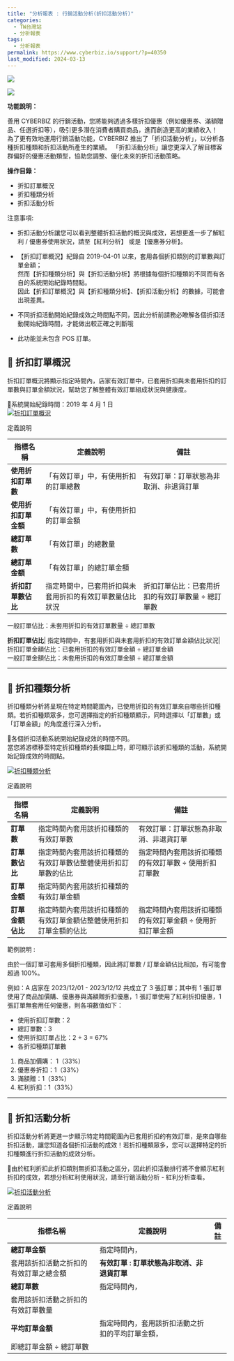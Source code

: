 ```yaml
---
title: "分析報表 : 行銷活動分析(折扣活動分析)"
categories:
  - TW台灣站
  - 分析報表
tags:
  - 分析報表
permalink: https://www.cyberbiz.io/support/?p=40350
last_modified: 2024-03-13
---
```


![](https://www.cyberbiz.io/support/wp-content/uploads/適用站別.png)

[![](https://www.cyberbiz.io/support/wp-content/uploads/台灣站.png)](https://www.cyberbiz.io/support/?page_id=2490)

**功能說明：**  

善用 CYBERBIZ 的行銷活動，您將能夠透過多樣折扣優惠（例如優惠券、滿額贈品、任選折扣等），吸引更多潛在消費者購買商品，進而創造更高的業績收入！  
為了更有效地運用行銷活動功能，CYBERBIZ 推出了「折扣活動分析」，以分析各種折扣種類和折扣活動所產生的業績。
「折扣活動分析」讓您更深入了解目標客群偏好的優惠活動類型，協助您調整、優化未來的折扣活動策略。

**操作目錄：**

* 折扣訂單概況
* 折扣種類分析
* 折扣活動分析

注意事項:  

* 折扣活動分析讓您可以看到整體折扣活動的概況與成效，若想更進一步了解紅利 / 優惠券使用狀況，請至【紅利分析】 或是【優惠券分析】。
* 【折扣訂單概況】紀錄自 2019-04-01 以來，套用各個折扣類別的訂單數與訂單金額；  
然而【折扣種類分析】與【折扣活動分析】將根據每個折扣種類的不同而有各自的系統開始紀錄時間點。  
因此【折扣訂單概況】與【折扣種類分析】、【折扣活動分析】的數據，可能會出現差異。

* 不同折扣活動開始紀錄成效之時間點不同，因此分析前請務必瞭解各個折扣活動開始紀錄時間，才能做出較正確之判斷哦 
* 此功能並未包含 POS 訂單。



## 📌 折扣訂單概況



折扣訂單概況將顯示指定時間內，店家有效訂單中，已套用折扣與未套用折扣的訂單數與訂單金額狀況，幫助您了解整體有效訂單組成狀況與健康度。


📍系統開始紀錄時間：2019 年 4 月 1 日  
[![折扣訂單概況](https://www.cyberbiz.io/support/wp-content/uploads/分析報表-行銷活動分析折扣活動分析01.png)](https://www.cyberbiz.io/support/wp-content/uploads/分析報表-行銷活動分析折扣活動分析01.png)

定義說明

指標名稱| 定義說明| 備註  
---|---|---  
**使用折扣訂單數**|  「有效訂單」中，有使用折扣的訂單總數| 有效訂單：訂單狀態為非取消、非退貨訂單  
**使用折扣訂單金額**|  「有效訂單」中，有使用折扣的訂單金額|  
**總訂單數**|  「有效訂單」的總數量|  
**總訂單金額**|  「有效訂單」的總訂單金額|  
**折扣訂單數佔比**|  指定時間中，已套用折扣與未套用折扣的有效訂單數量佔比狀況| 折扣訂單佔比：已套用折扣的有效訂單數量 ÷ 總訂單數  
一般訂單佔比：未套用折扣的有效訂單數量 ÷ 總訂單數  

**折扣訂單佔比**|  指定時間中，有套用折扣與未套用折扣的有效訂單金額佔比狀況| 折扣訂單金額佔比：已套用折扣的有效訂單金額 ÷ 總訂單金額  
一般訂單金額佔比：未套用折扣的有效訂單金額 ÷ 總訂單金額  


* * *

## 📌 折扣種類分析



折扣種類分析將呈現在特定時間範圍內，已使用折扣的有效訂單來自哪些折扣種類。若折扣種類眾多，您可選擇指定的折扣種類顯示，同時選擇以「訂單數」或「訂單金額」的角度進行深入分析。


📍各個折扣活動系統開始紀錄成效的時間不同。  
當您將游標移至特定折扣種類的長條圖上時，即可顯示該折扣種類的活動，系統開始記錄成效的時間點。  

[![折扣種類分析](https://www.cyberbiz.io/support/wp-content/uploads/分析報表-行銷活動分析折扣活動分析03.png)](https://www.cyberbiz.io/support/wp-content/uploads/分析報表-行銷活動分析折扣活動分析03.png)

定義說明

指標名稱| 定義說明| 備註  
---|---|---  
**訂單數**|  指定時間內套用該折扣種類的有效訂單數| 有效訂單：訂單狀態為非取消、非退貨訂單  
**訂單數佔比**|  指定時間內套用該折扣種類的有效訂單數佔整體使用折扣訂單數的佔比| 指定時間內套用該折扣種類的有效訂單數 ÷ 使用折扣訂單數  
**訂單金額**|  指定時間內套用該折扣種類的有效訂單金額|  
**訂單金額佔比**|  指定時間內套用該折扣種類的有效訂單金額佔整體使用折扣訂單金額的佔比| 指定時間內套用該折扣種類的有效訂單金額 ÷ 使用折扣訂單金額  

範例說明 :

由於一個訂單可套用多個折扣種類，因此將訂單數 / 訂單金額佔比相加，有可能會超過 100%。  

例如：A 店家在 2023/12/01 - 2023/12/12 共成立了 3 張訂單；其中有 1 張訂單使用了商品加價購、優惠券與滿額贈折扣優惠，1
張訂單使用了紅利折扣優惠，1 張訂單無套用任何優惠，則各項數值如下：

* 使用折扣訂單數：2
* 總訂單數：3
* 使用折扣訂單占比：2 ÷ 3 = 67%
* 各折扣種類訂單數 
1. 商品加價購： 1（33%）
2. 優惠券折扣：1（33%）
3. 滿額贈：1（33%）
4. 紅利折扣：1（33%） 

* * *

## 📌 折扣活動分析



折扣活動分析將更進一步顯示特定時間範圍內已套用折扣的有效訂單，是來自哪些折扣活動，讓您知道各個折扣活動的成效！若折扣種類眾多，您可以選擇特定的折扣種類進行折扣活動的成效分析。


📍由於紅利折扣此折扣類別無折扣活動之區分，因此折扣活動排行將不會顯示紅利折扣的成效，若想分析紅利使用狀況，請至行銷活動分析 - 紅利分析查看。  

[![折扣活動分析](https://www.cyberbiz.io/support/wp-content/uploads/分析報表-行銷活動分析折扣活動分析05.png)](https://www.cyberbiz.io/support/wp-content/uploads/分析報表-行銷活動分析折扣活動分析05.png)

定義說明

指標名稱| 定義說明| 備註  
---|---|---  
**總訂單金額**|  指定時間內，  
套用該折扣活動之折扣的有效訂單之總金額| **有效訂單 : 訂單狀態為非取消、非退貨訂單**  
**總訂單數**|  指定時間內，  
套用該折扣活動之折扣的有效訂單數量|  
**平均訂單金額**|  指定時間內，套用該折扣活動之折扣的平均訂單金額，  
即總訂單金額 ÷ 總訂單數|

